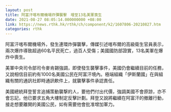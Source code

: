 ```yaml
---
layout: post
title: 阿富汗喀布爾機場炸彈襲擊　增至13名美軍喪生
date: 2021-08-27 08:05:14.000000000 +08:00
link: https://news.rthk.hk/rthk/ch/component/k2/1607806-20210827.htm
categories: rthk
---
```


阿富汗喀布爾機場外，發生連環炸彈襲擊，傳媒引述喀布爾的高級衛生官員表示，兩次爆炸導致超過60名平民死亡，過百人受傷；美國國防部證實，13名美軍在爆炸中喪生。

美軍中央司令部司令麥肯錫強調，即使發生襲擊事件，美國仍會繼續目前的任務，又說相信目前約有1000名美國公民在阿富汗境內。極端組織「伊斯蘭國」在與組織有關的通訊社即時通訊軟件上，就襲擊事件承認責任。

美國總統拜登誓言追捕策動襲撃的人，要他們付出代價，強調美國不會原諒，亦不會忘記，他已要求五角大樓制定反擊計劃。拜登又說將繼續在阿富汗的撤離行動，接走想要離開的美國公民，如有需要他會批准增加軍力。
